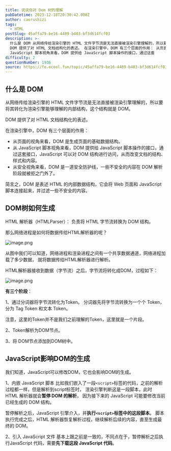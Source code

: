 ```yaml
---
title: 说说你对 Dom 树的理解
pubDatetime: 2023-12-18T20:30:42.000Z
author: caorushizi
tags:
  - HTML
postSlug: 45affa79-be16-4489-b403-bf3d614fcf03
description: >-
  什么是 DOM 从网络传给渲染引擎的 HTML 文件字节流是无法直接被渲染引擎理解的，所以要将其转化为渲染引擎能够理解的内部结构，这个结构就是 DOM。
  DOM 提供了对 HTML 文档结构化的表述。 在渲染引擎中，DOM 有三个层面的作用： 从页面的视角来看，DOM 是生成页面的基础数据结构。 从
  JavaScript 脚本视角来看，DOM 提供给 JavaScript 脚本操作的接口，通过这套
difficulty: 2
questionNumber: 1936
source: https://fe.ecool.fun/topic/45affa79-be16-4489-b403-bf3d614fcf03
---
```


## 什么是 DOM

从网络传给渲染引擎的 HTML 文件字节流是无法直接被渲染引擎理解的，所以要将其转化为渲染引擎能够理解的内部结构，这个结构就是 DOM。

DOM 提供了对 HTML 文档结构化的表述。

在渲染引擎中，DOM 有三个层面的作用：

* 从页面的视角来看，DOM 是生成页面的基础数据结构。
* 从 JavaScript 脚本视角来看，DOM 提供给 JavaScript 脚本操作的接口，通过这套接口，JavaScript 可以对 DOM 结构进行访问，从而改变文档的结构、样式和内容。
* 从安全视角来看，DOM 是一道安全防护线，一些不安全的内容在 DOM 解析阶段就被拒之门外了。

简言之，DOM 是表述 HTML 的内部数据结构，它会将 Web 页面和 JavaScript 脚本连接起来，并过滤一些不安全的内容。

## DOM树如何生成

HTML 解析器（HTMLParser）： 负责将 HTML 字节流转换为 DOM 结构。

那么网络进程是如何将数据传给HTML解析器的呢？

![image.png](https://static.ecool.fun//article/415bb61f-4f46-42b2-a4bd-368330a35008.jpeg)

从图中我们可以知道，网络进程和渲染进程之间有一个共享数据通道，网络进程加载了多少数据， 就将数据传给HTML解析器进行解析。

HTML解析器接收到数据（字节流）之后，字节流将转化成DOM，过程如下：

![image.png](https://static.ecool.fun//article/6d45bc73-38cb-4dc2-aa61-3d235a6ffca1.jpeg)

**有三个阶段**：

1、通过分词器将字节流转化为Token。 分词器先将字节流转换为一个个 Token，分为 Tag Token 和文本 Token。

注意，这里的Token并不是我们之前理解的Token，这里就是一个片段。

2、Token解析为DOM节点。

3、将 DOM节点添加到DOM树中。

## JavaScript影响DOM的生成

我们知道，JavaScript可以修改DOM，它也会影响DOM的生成。

1、内嵌 JavaScript 脚本 比如我们嵌入了一段`<script>`标签的代码，之前的解析过程都一样，但是解析到script标签时， 渲染引擎判断这是一段脚本，此时 HTML 解析器就会**暂停 DOM 的解析**， 因为接下来的 JavaScript 可能要修改当前已经生成的 DOM 结构。

暂停解析之后，JavaScript 引擎介入，并**执行`<script>`标签中的这段脚本**。 脚本执行完成之后，HTML 解析器恢复解析过程，继续解析后续的内容，直至生成最终的 DOM。

2、引入 JavaScript 文件 基本上跟之前是一致的，不同点在于，暂停解析之后执行JavaScript 代码，需要**先下载这段 JavaScript 代码**。

